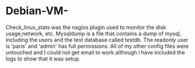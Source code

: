 # Debian-VM-
Check_linux_stats was the nagios plugin used to monitor the disk usage,network, etc.
Mysqldump is a file that contains a dump of mysql, including the users and the test database called testdb. The readonly user is 'paris' and 'admin' has full permissions. 
All of my other config files were untouched and I could not get email to work although i have included the logs to show that it was setup.
